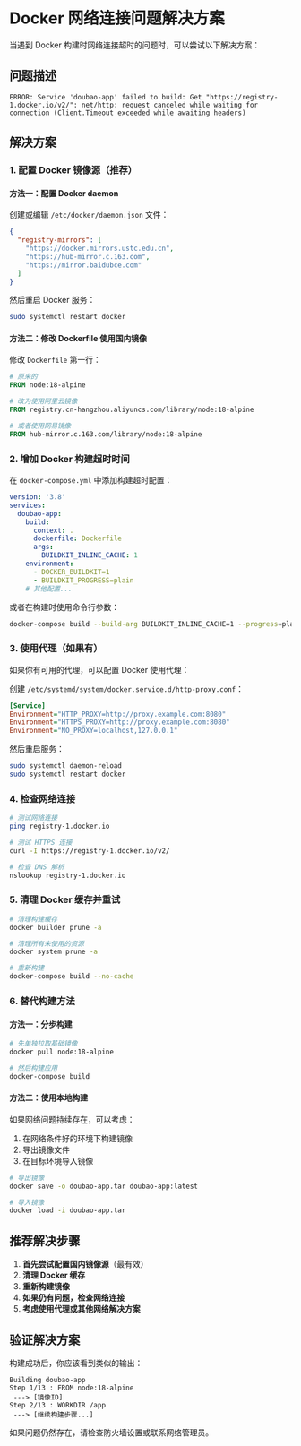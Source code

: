 # Docker 网络连接问题解决方案

当遇到 Docker 构建时网络连接超时的问题时，可以尝试以下解决方案：

## 问题描述
```
ERROR: Service 'doubao-app' failed to build: Get "https://registry-1.docker.io/v2/": net/http: request canceled while waiting for connection (Client.Timeout exceeded while awaiting headers)
```

## 解决方案

### 1. 配置 Docker 镜像源（推荐）

#### 方法一：配置 Docker daemon
创建或编辑 `/etc/docker/daemon.json` 文件：

```json
{
  "registry-mirrors": [
    "https://docker.mirrors.ustc.edu.cn",
    "https://hub-mirror.c.163.com",
    "https://mirror.baidubce.com"
  ]
}
```

然后重启 Docker 服务：
```bash
sudo systemctl restart docker
```

#### 方法二：修改 Dockerfile 使用国内镜像
修改 `Dockerfile` 第一行：

```dockerfile
# 原来的
FROM node:18-alpine

# 改为使用阿里云镜像
FROM registry.cn-hangzhou.aliyuncs.com/library/node:18-alpine

# 或者使用网易镜像
FROM hub-mirror.c.163.com/library/node:18-alpine
```

### 2. 增加 Docker 构建超时时间

在 `docker-compose.yml` 中添加构建超时配置：

```yaml
version: '3.8'
services:
  doubao-app:
    build:
      context: .
      dockerfile: Dockerfile
      args:
        BUILDKIT_INLINE_CACHE: 1
    environment:
      - DOCKER_BUILDKIT=1
      - BUILDKIT_PROGRESS=plain
    # 其他配置...
```

或者在构建时使用命令行参数：
```bash
docker-compose build --build-arg BUILDKIT_INLINE_CACHE=1 --progress=plain
```

### 3. 使用代理（如果有）

如果你有可用的代理，可以配置 Docker 使用代理：

创建 `/etc/systemd/system/docker.service.d/http-proxy.conf`：

```ini
[Service]
Environment="HTTP_PROXY=http://proxy.example.com:8080"
Environment="HTTPS_PROXY=http://proxy.example.com:8080"
Environment="NO_PROXY=localhost,127.0.0.1"
```

然后重启服务：
```bash
sudo systemctl daemon-reload
sudo systemctl restart docker
```

### 4. 检查网络连接

```bash
# 测试网络连接
ping registry-1.docker.io

# 测试 HTTPS 连接
curl -I https://registry-1.docker.io/v2/

# 检查 DNS 解析
nslookup registry-1.docker.io
```

### 5. 清理 Docker 缓存并重试

```bash
# 清理构建缓存
docker builder prune -a

# 清理所有未使用的资源
docker system prune -a

# 重新构建
docker-compose build --no-cache
```

### 6. 替代构建方法

#### 方法一：分步构建
```bash
# 先单独拉取基础镜像
docker pull node:18-alpine

# 然后构建应用
docker-compose build
```

#### 方法二：使用本地构建
如果网络问题持续存在，可以考虑：
1. 在网络条件好的环境下构建镜像
2. 导出镜像文件
3. 在目标环境导入镜像

```bash
# 导出镜像
docker save -o doubao-app.tar doubao-app:latest

# 导入镜像
docker load -i doubao-app.tar
```

## 推荐解决步骤

1. **首先尝试配置国内镜像源**（最有效）
2. **清理 Docker 缓存**
3. **重新构建镜像**
4. **如果仍有问题，检查网络连接**
5. **考虑使用代理或其他网络解决方案**

## 验证解决方案

构建成功后，你应该看到类似的输出：
```
Building doubao-app
Step 1/13 : FROM node:18-alpine
 ---> [镜像ID]
Step 2/13 : WORKDIR /app
 ---> [继续构建步骤...]
```

如果问题仍然存在，请检查防火墙设置或联系网络管理员。